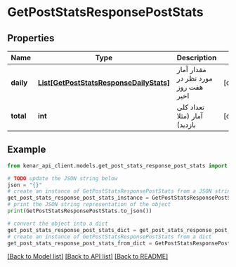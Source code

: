 # GetPostStatsResponsePostStats


## Properties

Name | Type | Description | Notes
------------ | ------------- | ------------- | -------------
**daily** | [**List[GetPostStatsResponseDailyStats]**](GetPostStatsResponseDailyStats.md) | مقدار آمار مورد نظر در هفت روز اخیر | [optional] 
**total** | **int** | تعداد کلی آمار (مثلا بازدید) | [optional] 

## Example

```python
from kenar_api_client.models.get_post_stats_response_post_stats import GetPostStatsResponsePostStats

# TODO update the JSON string below
json = "{}"
# create an instance of GetPostStatsResponsePostStats from a JSON string
get_post_stats_response_post_stats_instance = GetPostStatsResponsePostStats.from_json(json)
# print the JSON string representation of the object
print(GetPostStatsResponsePostStats.to_json())

# convert the object into a dict
get_post_stats_response_post_stats_dict = get_post_stats_response_post_stats_instance.to_dict()
# create an instance of GetPostStatsResponsePostStats from a dict
get_post_stats_response_post_stats_from_dict = GetPostStatsResponsePostStats.from_dict(get_post_stats_response_post_stats_dict)
```
[[Back to Model list]](../README.md#documentation-for-models) [[Back to API list]](../README.md#documentation-for-api-endpoints) [[Back to README]](../README.md)


